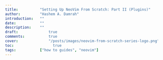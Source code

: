```yaml
---
title:          "Setting Up NeoVim From Scratch: Part II (Plugins)"
author:       	"Hashem A. Damrah"
introduction: 	""
date:           ""
description:  	""
draft: 		 	    true
comments:		    true
cover:			    "/posts/images/neovim-from-scratch-series-logo.png"
toc:			      true
tags:         	["how to guides", "neovim"]
---
```


